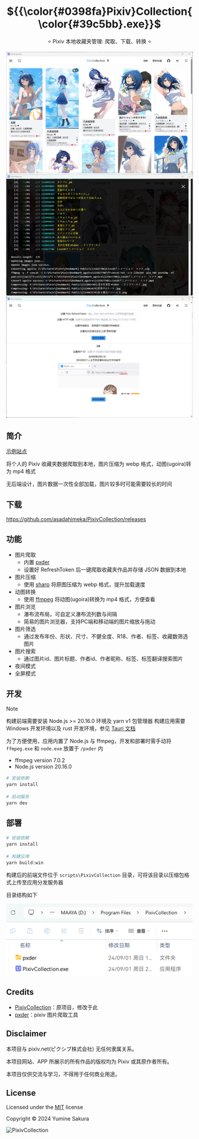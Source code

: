 <h1 align="center"> ${{\color{#0398fa}Pixiv}Collection{\color{#39c5bb}.exe}}$ </h1>
<p align="center">⭐ Pixiv 本地收藏夹管理: 爬取、下载、转换 ⭐</p>

![preview1](./docs/screenshot1.png)
![preview3](./docs/screenshot3.png)
![preview2](./docs/screenshot2.png)

## 简介

[示例站点](https://pxc.cocomi.eu.org/)

将个人的 Pixiv 收藏夹数据爬取到本地，图片压缩为 webp 格式，动图(ugoira)转为 mp4 格式

无后端设计，图片数据一次性全部加载，图片较多时可能需要较长的时间

## 下载

https://github.com/asadahimeka/PixivCollection/releases

## 功能

- 图片爬取
  - 内置 [pxder](https://github.com/Tsuk1ko/pxder)
  - 设置好 RefreshToken 后一键爬取收藏夹作品并存储 JSON 数据到本地
- 图片压缩
  - 使用 [sharp](https://sharp.pixelplumbing.com/) 将原图压缩为 webp 格式，提升加载速度
- 动图转换
  - 使用 [ffmpeg](https://www.ffmpeg.org/) 将动图(ugoira)转换为 mp4 格式，方便查看
- 图片浏览
  - 瀑布流布局，可自定义瀑布流列数与间隔
  - 简易的图片浏览器，支持PC端和移动端的图片缩放与拖动
- 图片筛选
  - 通过发布年份、形状、尺寸、不健全度、R18、作者、标签、收藏数筛选图片
- 图片搜索
  - 通过图片id、图片标题、作者id、作者昵称、标签、标签翻译搜索图片
- 夜间模式
- 全屏模式

## 开发

> [!NOTE]
> 构建前端需要安装 Node.js >= 20.16.0 环境及 yarn v1 包管理器
> 构建应用需要 Windows 开发环境以及 rust 开发环境，参见 [Tauri 文档](https://tauri.app/v1/guides/getting-started/prerequisites)

为了方便使用，应用内置了 Node.js 与 ffmpeg，开发和部署时需手动将 `ffmpeg.exe` 和 `node.exe` 放置于 `/pxder` 内

- ffmpeg version 7.0.2
- Node.js version 20.16.0

```bash
# 安装依赖
yarn install

# 启动服务
yarn dev
```

## 部署

```bash
# 安装依赖
yarn install

# 构建应用
yarn build:win
```

构建后的前端文件位于 `scripts\PixivCollection` 目录，可将该目录以压缩包格式上传至应用分发服务器

目录结构如下

![preview4](./docs/screenshot4.png)

## Credits

- [PixivCollection](https://github.com/orilights/PixivCollection)：原项目，修改于此
- [pxder](https://github.com/Tsuk1ko/pxder)：pixiv 图片爬取工具

## Disclaimer

本项目与 pixiv.net(ピクシブ株式会社) 无任何隶属关系。

本项目网站、APP 所展示的所有作品的版权均为 Pixiv 或其原作者所有。

本项目仅供交流与学习，不得用于任何商业用途。

## License

Licensed under the [MIT](https://github.com/asadahimeka/PixivCollection/blob/tauri/LICENSE) license

Copyright © 2024 Yumine Sakura

<p><img src="https://api.moedog.org/count/@asadahimeka-PixivCollection-github" alt="PixivCollection"></p>
